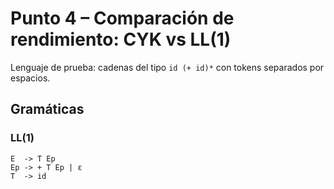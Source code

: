 # Punto 4 – Comparación de rendimiento: CYK vs LL(1)

Lenguaje de prueba: cadenas del tipo `id (+ id)*` con tokens separados por espacios.

## Gramáticas

### LL(1)
```text
E  -> T Ep
Ep -> + T Ep | ε
T  -> id
